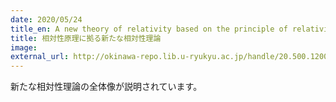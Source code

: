 ```yaml
---
date: 2020/05/24
title_en: A new theory of relativity based on the principle of relativity
title: 相対性原理に拠る新たな相対性理論
image:
external_url: http://okinawa-repo.lib.u-ryukyu.ac.jp/handle/20.500.12001/24526
---
```

新たな相対性理論の全体像が説明されています。